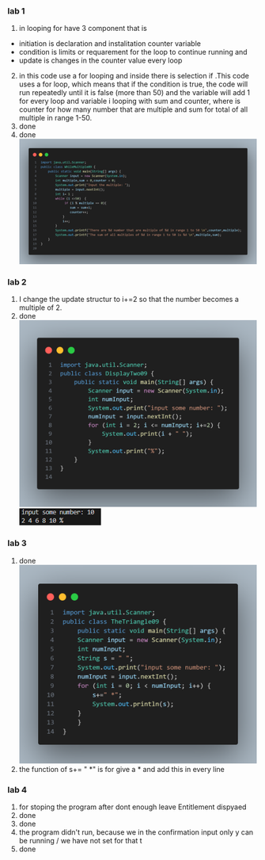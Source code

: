### lab 1
1. in looping for have 3 component that is 
-  initiation is declaration and instalitation counter variable
-  condition is limits or requarement for the loop to continue running and 
-  update is changes in the counter value every loop 
2.  in this code use a for looping and inside there is selection if .This code uses a for loop, which means that if the condition is true, the code will run repeatedly until it is false (more than 50) and the variable will add 1 for every loop and variable i looping with sum and counter, where is counter for how many number that are multiple and sum for total of all multiple in range 1-50.
3. done
4. done
![alt text](code3.png)
### lab 2
1. I change the update structur to i+=2 so that the number becomes a multiple of 2.
2. done
![alt text](code4.png)
![alt text](image.png)
### lab 3
1. done
![alt text](code5.png)
2. the function of s+= " *" is for give a * and add this in every line 
### lab 4 
1. for stoping the program after dont enough leave Entitlement dispyaed 
2. done 
3. done
4. the program didn't run, because we in the confirmation input only y can be running / we have not set for that t
5. done